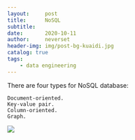 ```yaml
---
layout:     post
title:      NoSQL
subtitle:   
date:       2020-10-11
author:     neverset
header-img: img/post-bg-kuaidi.jpg
catalog: true
tags:
    - data engineering
---
```


There are four types for NoSQL database:

    Document-oriented.
    Key-value pair.
    Column-oriented.
    Graph.

![](https://raw.githubusercontent.com/neverset123/cloudimg/master/Img20201011172755.png)